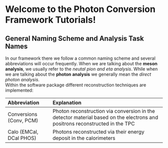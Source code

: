 # Welcome to the Photon Conversion Framework Tutorials!

## General Naming Scheme and Analysis Task Names

In our framework there we follow a common naming scheme and several abbreviations will occur frequently. When we are talking about the **meson analysis**, we usually refer to the _neutal pion and eta analysis_. While when we are talking about the **photon analysis** we generally mean the _direct photon analysis_.   
Within the software package different reconstruction techniques are implemented: 

| Abbreviation | Explanation |
| :--- | :--- |
| Conversions \(Conv, PCM\) | Photon reconstruction via conversion in the detector material based on the electrons and positrons reconstructed in the TPC |
| Calo \(EMCal, DCal PHOS\) |  Photons reconstructed via their energy deposit in the calorimeters  |



